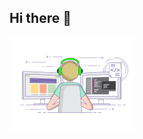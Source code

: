 ## Hi there 👋

<img src="https://github.com/Timmi116/Timmi116/blob/main/gif3.gif" alt="The unlimited" width="200" align="center">


